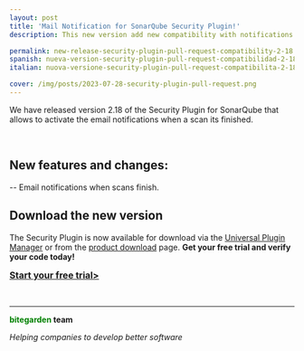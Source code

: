 ```yaml
---
layout: post
title: 'Mail Notification for SonarQube Security Plugin!'
description: This new version add new compatibility with notifications by email.

permalink: new-release-security-plugin-pull-request-compatibility-2-18
spanish: nueva-version-security-plugin-pull-request-compatibilidad-2-18
italian: nuova-versione-security-plugin-pull-request-compatibilita-2-18

cover: /img/posts/2023-07-28-security-plugin-pull-request.png
---
```


We have released version 2.18 of the Security Plugin for SonarQube that allows to activate the email notifications when a scan its finished.
<br>

<br>

## New features and changes:

-- Email notifications when scans finish.

## Download the new version

The Security Plugin is now available for download via the [Universal Plugin Manager](/sonarqube-upm) or from the [product download](/sonarqube-security-trial-form) page.
**Get your free trial and verify your code today!**

<a href = "/sonarqube-security#product-block-center" class = "btn btn-primary btn-call-to-action fancybox" style = "font-weight: bold; font-size: 16px; text-transform : mayúsculas; "> Start your free trial> </a>

<br/>

---
**<span style="color: green">bitegarden</span> team**

_Helping companies to develop better software_